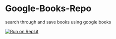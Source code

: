 # Google-Books-Repo
search through and save books using google books 

[![Run on Repl.it](https://repl.it/badge/github/Aaron32365/Google-Books-Repo)](https://repl.it/github/Aaron32365/Google-Books-Repo)